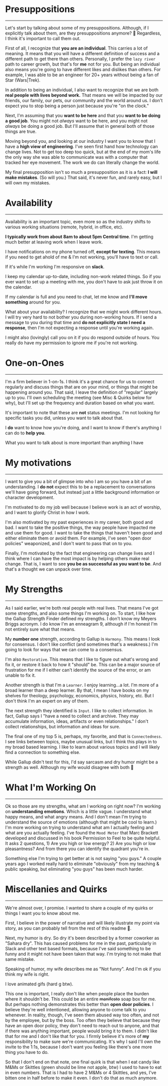 # Presuppositions

---

Let's start by talking about some of my presuppositions. Although, if I explicitly talk about them, are they presuppositions anymore? 🤔 Regardless, I think it's important to call them out. 

First of all, I recognize that **you are an individual**. This carries a lot of meaning. It means that you will have a different definition of success and a different path to get there than others. Personally, I prefer the `lazy river` path to career growth, but that's for **me** not for you. But being an individual also means you're going to have different likes and dislikes than others. For example, I was able to be an engineer for 20+ years without being a fan of Star (Wars|Trek).

In addition to being an individual, I also want to recognize that we are both **real people with lives beyond work.** That means we will be impacted by our friends, our family, our pets, our community and the world around us. I don't expect you to stop being a person just because you're "on the clock."

Next, I'm assuming that you **want to be here** and that you **want to be doing a good job**. You might not *always* want to be here, and you might not *always* be doing a good job. But I'll assume that in general both of those things are true.

Moving beyond you, and looking at our industry I want you to know that I have a **high view of engineering**. I've seen first hand how technology can change lives. Not to get too deep too quick, but at the end of my mom's life the only way she was able to communicate was with a computer that tracked her eye movement. The work we do can literally change the world.

My final presupposition isn't so much a presupposition as it is a fact: **I will make mistakes**. (So will you.) That said, it's never fun, and rarely easy, but I will own my mistakes. 

# Availability

---

Availability is an important topic, even more so as the industry shifts to various working situations (remote, hybrid, in office, etc).

**I typically work from about 8am to about 5pm Central time**. I'm getting much better at leaving work when I leave work. 

I have notifications on my phone turned off, **except for texting**. This means if you need to get ahold of me & I'm not working, you'll have to text or call.

If it's while I'm working I'm responsive on **slack**.

I keep my calendar up-to-date, including non-work related things. So if you ever want to set up a meeting with me, you don't have to ask just throw it on the calendar. 

If my calendar is full and you need to chat, let me know and **I'll move something** around for you.

What about your availability? I recognize that we might work different hours. I will try very hard to not bother you during non-working hours. If I send a message to you during that time and **do not explicitly state I need a response**, then I'm not expecting a response until you're working again.

I might also (lovingly) call you on it if you do respond outside of hours. You really do have my permission to ignore me if you're not working.

# One-on-Ones

---

I'm a firm believer in 1-on-1s. I think it's a great chance for us to connect regularly and discuss things that are on your mind, or things that might be happening around you. That said, I leave the definition of "regular" largely up to you. I'll own scheduling the meeting (see Misc & Quirks below for why), but I'll set up the frequency and duration based on what you want.

It's important to note that these are **not** status meetings. I'm not looking for specific tasks you did, unless you want to talk about that. 

I **do** want to know how you're doing, and I want to know if there's anything I can do to **help you**. 

What you want to talk about is more important than anything I have

# My motivations

---

I want to give you a bit of glimpse into who I am so you have a bit of an understanding. I **do not** expect this to be a replacement to conversations we'll have going forward, but instead just a little background information or character development.

I'm motivated to do my job well because I believe work is an act of worship, and I want to glorify Christ in how I work.

I'm also motivated by my past experiences in my career, both good and bad. I want to take the positive things, the way people have impacted me and use them for good. I want to take the things that haven't been good and either eliminate them or avoid them. For example, I've seen "open door policies" weaponized, and I don't want to pass that on to you.

Finally, I'm motivated by the fact that engineering can change lives and I think where I can have the most impact is by helping others make real change. That is, I want to see **you be as successful as you want to be**. And that's a thought we can unpack over time.

# My Strengths

---

As I said earlier, we're both real people with real lives. That means I've got some strengths, and also some things I'm working on. To start, I like how the Gallup Strength Finder defined my strengths. I don't know my Meyers Briggs acronym. I do know I'm an enneagram 9, although if I'm honest I'm not entirely sure what that means.

My **number one** strength, according to Gallup is `Harmony`. This means I look for consensus. I don't like conflict (and sometimes that's a weakness.) I'm going to look for ways that we can come to a consensus. 

I'm also `Restorative`. This means that I like to figure out what's wrong and fix it, or restore it back to how it "should" be. This can be a major source of frustration for me if I either can't identify the source of the error, or am unable to fix it.

Another strength is that I'm a `Learner`. I enjoy learning...a lot. I'm more of a broad learner than a deep learner.  By that, I mean I have books on my shelves for theology, psychology, economics, physics, history, etc. But I don't think I'm an expert on any of them.

The next strength they identified is `Input`. I like to collect information. In fact, Gallup says I "have a need to collect and archive. They may accumulate information, ideas, artifacts or even relationships." I don't collect relationships, but information and ideas for sure.

The final one of my top 5 is, perhaps, my favorite, and that is `Connectedness`. I see links between topics, maybe unusual links, but I think this plays in to my broad based learning. I like to learn about various topics and I will likely find a connection to something else. 

While Gallup didn't test for this, I'd say sarcasm and dry humor might be a strength as well. Although my wife would disagree with both 🤷

# What I'm Working On

---

Ok so those are my strengths, what am I working on right now? I'm working on **understanding emotions**. Which is a little vague. I understand what happy means, and what angry means. And I don't mean I'm trying to understand the source of emotions (although that might be cool to learn.) I'm more working on trying to understand what am I actually feeling and what are you actually feeling. I've found the `Mood Meter` that Marc Brackett developed and discussed in his book Permission to Feel to be quite helpful. It asks 2 questions, 1) Are you high or low energy? 2) Are you high or low pleasantness? And from there you can identify the quadrant you're in.

Something else I'm trying to get better at is not saying "you guys." A couple years ago I worked really hard to eliminate "obviously" from my teaching & public speaking, but eliminating "you guys" has been much harder. 

# Miscellanies and Quirks

---

We're almost over, I promise. I wanted to share a couple of my quirks or things I want you to know about me.

First, I believe in the power of narrative and will likely illustrate my point via story, as you can probably tell from the rest of this readme 🤣.

Next, my humor is dry. So dry it's been described by a former coworker as "Sahara dry". This has caused problems for me in the past, particularly in Slack and other text based formats, because I've said something to be funny and it might not have been taken that way. I'm trying to not make that same mistake.

Speaking of humor, my wife describes me as "Not funny". And I'm ok if you think my wife is right.

I love animated gifs (hard g btw).

This one is important, I really don't like when people place the burden where it shouldn't be. This could be an entire ~~manifesto~~ soap box for me. But perhaps nothing demonstrates this better than **open door policies**. I believe they're well intentioned, allowing anyone to come talk to you whenever. In reality, though, I've seen them abused way too often, and not by the employee, but by the boss. Too often they believe that because they have an open door policy, they don't need to reach out to anyone, and that if there was anything important, people would bring it to them. I didn't like that for me and I don't like that for you. I firmly believe it's more of **my** responsibility to make sure we're communicating. It's why I said I'll own the invite to the 1:1s, because I don't want you feeling like there's one more thing you have to do.

So that I don't end on that note, one final quirk is that when I eat candy like M&Ms or Skittles (green should be lime not apple, btw) I used to have to eat in even numbers. That is I had to have 2 M&Ms or 4 Skittles, and yes, I've bitten one in half before to make it even. I don't do that as much anymore.
